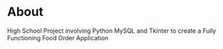 # About 
High School Project involving Python MySQL and Tkinter to create a Fully Functioning Food Order Application
